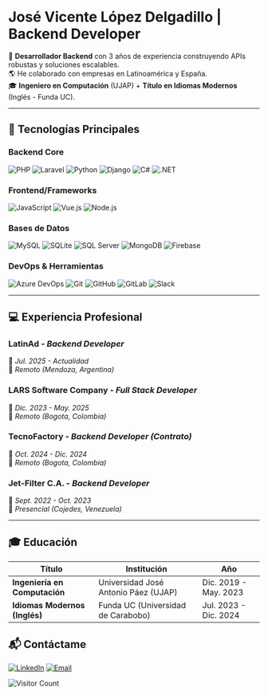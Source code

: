 # José Vicente López Delgadillo | Backend Developer

🔧 **Desarrollador Backend** con 3 años de experiencia construyendo APIs robustas y soluciones escalables.  
🌎 He colaborado con empresas en Latinoamérica y España.  
🎓 **Ingeniero en Computación** (UJAP) + **Título en Idiomas Modernos** (Inglés - Funda UC).  

---

## 🚀 Tecnologías Principales

### Backend Core
![PHP](https://img.shields.io/badge/-PHP-777BB4?logo=php&logoColor=white)
![Laravel](https://img.shields.io/badge/-Laravel-FF2D20?logo=laravel&logoColor=white)
![Python](https://img.shields.io/badge/-Python-3776AB?logo=python&logoColor=white)
![Django](https://img.shields.io/badge/-Django-092E20?logo=django&logoColor=white)
![C#](https://img.shields.io/badge/-C%23-239120?logo=c-sharp&logoColor=white)
![.NET](https://img.shields.io/badge/-.NET-512BD4?logo=dotnet&logoColor=white)

### Frontend/Frameworks
![JavaScript](https://img.shields.io/badge/-JavaScript-F7DF1E?logo=javascript&logoColor=black)
![Vue.js](https://img.shields.io/badge/-Vue.js-4FC08D?logo=vuedotjs&logoColor=white)
![Node.js](https://img.shields.io/badge/-Node.js-339933?logo=nodedotjs&logoColor=white)

### Bases de Datos
![MySQL](https://img.shields.io/badge/-MySQL-4479A1?logo=mysql&logoColor=white)
![SQLite](https://img.shields.io/badge/-SQLite-003B57?logo=sqlite&logoColor=white)
![SQL Server](https://img.shields.io/badge/-SQL%20Server-CC2927?logo=microsoft-sql-server&logoColor=white)
![MongoDB](https://img.shields.io/badge/-MongoDB-47A248?logo=mongodb&logoColor=white)
![Firebase](https://img.shields.io/badge/-Firebase-FFCA28?logo=firebase&logoColor=black)

### DevOps & Herramientas
![Azure DevOps](https://img.shields.io/badge/-Azure%20DevOps-0078D7?logo=azure-devops&logoColor=white)
![Git](https://img.shields.io/badge/-Git-F05032?logo=git&logoColor=white)
![GitHub](https://img.shields.io/badge/-GitHub-181717?logo=github&logoColor=white)
![GitLab](https://img.shields.io/badge/-GitLab-FCA121?logo=gitlab&logoColor=white)
![Slack](https://img.shields.io/badge/-Slack-4A154B?logo=slack&logoColor=white)

---

## 💻 Experiencia Profesional

### **LatinAd** - *Backend Developer*
📅 *Jul. 2025 - Actualidad*  
📍 *Remoto (Mendoza, Argentina)*  

### **LARS Software Company** - *Full Stack Developer*
📅 *Dic. 2023 - May. 2025*  
📍 *Remoto (Bogota, Colombia)*  

### **TecnoFactory** - *Backend Developer (Contrato)*
📅 *Oct. 2024 - Dic. 2024*  
📍 *Remoto (Bogota, Colombia)*  

### **Jet-Filter C.A.** - *Backend Developer*
📅 *Sept. 2022 - Oct. 2023*  
📍 *Presencial (Cojedes, Venezuela)*  

---

## 🎓 Educación
| Título | Institución | Año |
|--------|------------|-----|
| **Ingeniería en Computación** | Universidad José Antonio Páez (UJAP) | Dic. 2019 - May. 2023 |
| **Idiomas Modernos (Inglés)** | Funda UC (Universidad de Carabobo) | Jul. 2023 - Dic. 2024 |


## 📬 Contáctame

[![LinkedIn](https://img.shields.io/badge/-LinkedIn-0077B5?logo=linkedin&logoColor=white)]([https://linkedin.com/in/tu-perfil](https://www.linkedin.com/in/jos%C3%A9-vicente-l%C3%B3pez-delgadillo/))
[![Email](https://img.shields.io/badge/-Gmail-D14836?logo=gmail&logoColor=white)](mailto:Josevld412@gmail.com)

![Visitor Count](https://komarev.com/ghpvc/?username=MadBrain4&color=blueviolet)

